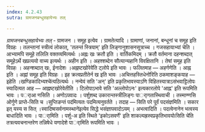```yaml
---
index: 4.2.43
sutra: ग्रामजनबन्धुसहायेभ्यः तल्

---
```

_ग्रामजनबन्धुसहायेभ्यः तल्_ - ग्रामजन । समूह इत्येव । ग्रामतेत्यादि । ग्रामाणां, जनानां, बन्धूनां च समूह इति विग्रहः । तलन्तानां स्त्रीत्वं लोकात्, 'तलन्तं स्त्रियाम्' इति लिङ्गानुशासनसूत्राच्च । गजसहायाभ्यां चेति । आभ्यामपि समूहे तलिलि वक्तव्यमित्यर्थः ।अह्नः खः क्रतौ इति । वार्तिकमिदम् । क्रतौ वर्तमाना दहन्शब्दात् समूहेऽर्थे खप्रत्ययो वाच्य इत्यर्थः । अहीन इति । अहश्शब्देन सौत्यान्यहानि विवक्षितानि । तेषां समूह इति विग्रहः । अहन्शब्दात् खः, ईनादेशः ।अह्नष्टखोरेवे॑ति ट्लोपे इति भावः । फलितमाह — अहर्गणेति । आह्न इति । अह्नां समूह इति विग्रहः । इह क्रत्वप्रतीतेर्न ख इति भावः ।अचित्तहस्तिधेनो॑रिति ठकमाशङ्कयाह — इहेति ।खण्डिकादिभ्यश्चे॑त्यठित्यर्थः । नन्वेवं सति 'अन्' इति प्रकृतिभावस्याऽणि विहितस्यात्राऽसंभवाट्टिलोपः स्यादित्यत आह — आह्नष्टखोरेवेतीति । टिलोपाऽभावे सति 'अल्लोपोऽनः' इत्यकारलोपे 'आह्न' इति रूपमिति भावः । पर्ाआ णसिति । अणोऽपवादः । पर्शुशब्द उकारान्तस्त्रीलिङ्गः पार्ागतास्थिवाची । तस्माण्णसि ओर्गुणे प्राप्ते-सिति च ।सुप्तिङन्तं पद॑मित्यतः पदमित्यनुवर्तते । तदाह — सिति परे पूर्वं पदसंज्ञमिति । सकार इत् यस्य स सित् ।स्वादिष्वसर्वनामस्थाने॑इत्येव सिद्धे भसंज्ञापवादोऽयम् । अभत्वादिति । पदत्वेनानेन भत्वस्य बाधादिति भावः । पार्ामिति । पर्शु-अ इति स्थिते 'इकोऽसवर्णे' इति शाकल्यह्रस्वप्रकृतिभावयोःसिति चे॑ति तत्रत्यवचनान्तरेण तन्निषेधे यणादेशे पार्ामिति रूपमिति भावः । 